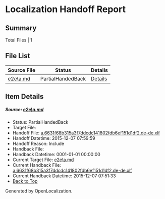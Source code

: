 # <a name='report-top'></a> Localization Handoff Report

## Summary
 Total Files | 1

## File List
 Source File | Status | Details 
 ----------- | ------ | ------- 
 [e2e\a.md](https://github.com/OpenLocalizationTest/oltest/blob/9ff90bee38b666da1e2155159c225b31915c5695/e2e/a.md) | PartialHandedBack | [Details](#e94d835a1e111aa870cb0677026b0f783b6c01331)

## Item Details
##### <a name='e94d835a1e111aa870cb0677026b0f783b6c01331'></a> Source: [e2e\a.md](https://github.com/OpenLocalizationTest/oltest/blob/9ff90bee38b666da1e2155159c225b31915c5695/e2e/a.md)
* Status: PartialHandedBack
* Target File: 
* Handoff File: [a.6631f68b315a3f7ddcdc141802fdb6ef151d1df2.de-de.xlf](https://github.com/OpenLocalizationTestOrg/olhandoff/blob/6ed000a8f52a5c322a46899568e7e695dfdb3288/ol-handoff/OpenLocalizationTestOrg/oltest.de-de/yanz/a.6631f68b315a3f7ddcdc141802fdb6ef151d1df2.de-de.xlf)
* Handoff Datetime: 2015-12-07 07:59:59
* Handoff Reason: Include
* Handback File: 
* Handback Datetime: 0001-01-01 00:00:00
* Current Target File: [e2e\a.md](https://github.com/OpenLocalizationTestOrg/oltest.de-de/blob/a67ca5a6410d5e6d2500bab9025932fa3ee3fadd/e2e/a.md)
* Current Handback File: [a.6631f68b315a3f7ddcdc141802fdb6ef151d1df2.de-de.xlf](https://github.com/OpenLocalizationTestOrg/olhandback/blob/3b81fd8a1e02ddad513182d342ac98ab8c41aa26/ol-handback/OpenLocalizationTestOrg/oltest.de-de/yanz/a.6631f68b315a3f7ddcdc141802fdb6ef151d1df2.de-de.xlf)
* Current Handback Datetime: 2015-12-07 07:51:33
* [Back to Top](#report-top)


Generated by OpenLocalization.
